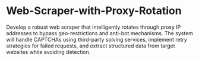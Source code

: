 # Web-Scraper-with-Proxy-Rotation
Develop a robust web scraper that intelligently rotates through proxy IP addresses to  bypass geo-restrictions and anti-bot mechanisms. The system will handle CAPTCHAs  using third-party solving services, implement retry strategies for failed requests, and  extract structured data from target websites while avoiding detection.
